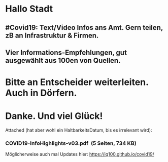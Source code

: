 # Hallo Stadt 

## #Covid19: Text/Video Infos ans Amt. Gern teilen, zB an Infrastruktur & Firmen.
## Vier Informations-Empfehlungen, gut ausgewählt aus 100en von Quellen.

# Bitte an Entscheider weiterleiten. Auch in Dörfern.
# Danke. Und viel Glück!


Attached (hat aber wohl ein HaltbarkeitsDatum, bis es irrelevant wird):
### COVID19-InfoHighlights-v03.pdf  (5 Seiten, 734 KB)
Möglicherweise auch mal Updates hier: https://iq100.github.io/covid19/
